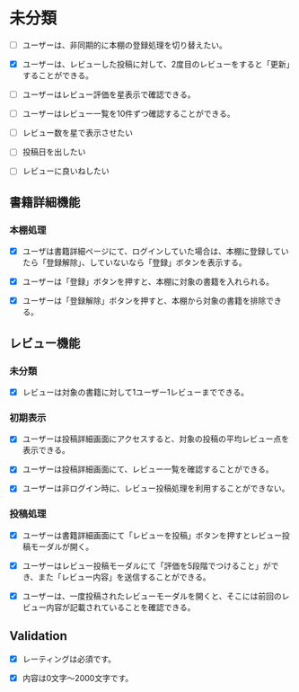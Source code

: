 # 未分類

- [ ] ユーザーは、非同期的に本棚の登録処理を切り替えたい。

- [x] ユーザーは、レビューした投稿に対して、2度目のレビューをすると「更新」することができる。

- [ ] ユーザーはレビュー評価を星表示で確認できる。

- [ ] ユーザーはレビュー一覧を10件ずつ確認することができる。

- [ ] レビュー数を星で表示させたい

- [ ] 投稿日を出したい

- [ ] レビューに良いねしたい


## 書籍詳細機能

### 本棚処理

- [x] ユーザは書籍詳細ページにて、ログインしていた場合は、本棚に登録していたら「登録解除」、していないなら「登録」ボタンを表示する。

- [x] ユーザーは「登録」ボタンを押すと、本棚に対象の書籍を入れられる。

- [x] ユーザーは「登録解除」ボタンを押すと、本棚から対象の書籍を排除できる。


## レビュー機能

### 未分類

- [x] レビューは対象の書籍に対して1ユーザー1レビューまでできる。


### 初期表示

- [x] ユーザーは投稿詳細画面にアクセスすると、対象の投稿の平均レビュー点を表示できる。

- [x] ユーザーは投稿詳細画面にて、レビュー一覧を確認することができる。

- [x] ユーザーは非ログイン時に、レビュー投稿処理を利用することができない。

### 投稿処理

- [x] ユーザーは書籍詳細画面にて「レビューを投稿」ボタンを押すとレビュー投稿モーダルが開く。

- [x] ユーザーはレビュー投稿モーダルにて「評価を5段階でつけること」ができ、また「レビュー内容」を送信することができる。

- [x] ユーザーは、一度投稿されたレビューモーダルを開くと、そこには前回のレビュー内容が記載されていることを確認できる。

## Validation

- [x] レーティングは必須です。

- [x] 内容は0文字～2000文字です。
